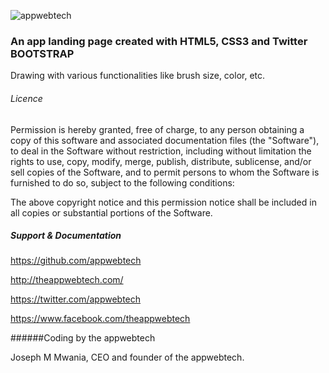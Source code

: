 

![appwebtech](https://cloud.githubusercontent.com/assets/13242902/14581464/5ac2cb4c-03ee-11e6-929a-6651cf86688e.png)

### An app landing page created with HTML5, CSS3 and Twitter BOOTSTRAP



Drawing with various functionalities like brush size, color, etc.








###### Licence
Permission is hereby granted, free of charge, to any person obtaining a copy of this software and associated documentation files 
(the "Software"), to deal in the Software without restriction, including without limitation the rights to use, copy, modify, merge, 
publish, distribute, sublicense, and/or sell copies of the Software, and to permit persons to whom the Software is furnished to do so, 
subject to the following conditions:

The above copyright notice and this permission notice shall be included in all copies or substantial portions of the Software.


##### Support & Documentation 
https://github.com/appwebtech  

http://theappwebtech.com/

https://twitter.com/appwebtech

https://www.facebook.com/theappwebtech

######Coding by the appwebtech

Joseph M Mwania, CEO and founder of the appwebtech.
